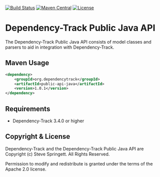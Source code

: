 [![Build Status](https://travis-ci.org/DependencyTrack/public-api-java.svg?branch=master)](https://travis-ci.org/DependencyTrack/public-api-java)
[![Maven Central](https://maven-badges.herokuapp.com/maven-central/org.dependencytrack/public-api-java/badge.svg)](https://maven-badges.herokuapp.com/maven-central/org.dependencytrack/public-api-java)
[![License](https://img.shields.io/badge/license-Apache%202.0-brightgreen.svg)][License]

Dependency-Track Public Java API
=========

The Dependency-Track Public Java API consists of model classes and parsers to aid in integration with Dependency-Track.

Maven Usage
-------------------

```xml
<dependency>
    <groupId>org.dependencytrack</groupId>
    <artifactId>public-api-java</artifactId>
    <version>1.0.1</version>
</dependency>
```

Requirements
-------------------

- Dependency-Track 3.4.0 or higher

Copyright & License
-------------------

Dependency-Track and the Dependency-Track Public Java API are Copyright (c) Steve Springett. All Rights Reserved.

Permission to modify and redistribute is granted under the terms of the Apache 2.0 license.

  [license-image]: https://img.shields.io/badge/license-apache%20v2-brightgreen.svg
  [License]: https://github.com/DependencyTrack/public-api-java/blob/master/LICENSE
